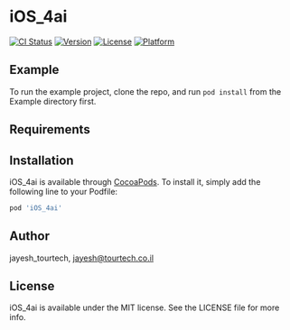 # iOS_4ai

[![CI Status](https://img.shields.io/travis/jayesh_tourtech/iOS_4ai.svg?style=flat)](https://travis-ci.org/jayesh_tourtech/iOS_4ai)
[![Version](https://img.shields.io/cocoapods/v/iOS_4ai.svg?style=flat)](https://cocoapods.org/pods/iOS_4ai)
[![License](https://img.shields.io/cocoapods/l/iOS_4ai.svg?style=flat)](https://cocoapods.org/pods/iOS_4ai)
[![Platform](https://img.shields.io/cocoapods/p/iOS_4ai.svg?style=flat)](https://cocoapods.org/pods/iOS_4ai)

## Example

To run the example project, clone the repo, and run `pod install` from the Example directory first.

## Requirements

## Installation

iOS_4ai is available through [CocoaPods](https://cocoapods.org). To install
it, simply add the following line to your Podfile:

```ruby
pod 'iOS_4ai'
```

## Author

jayesh_tourtech, jayesh@tourtech.co.il

## License

iOS_4ai is available under the MIT license. See the LICENSE file for more info.
